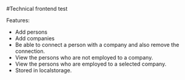 #Technical frontend test

Features: 
- Add persons
- Add companies
- Be able to connect a person with a company and also remove the connection. 
- View the persons who are not employed to a company.
- View the persons who are employed to a selected company.
- Stored in localstorage. 